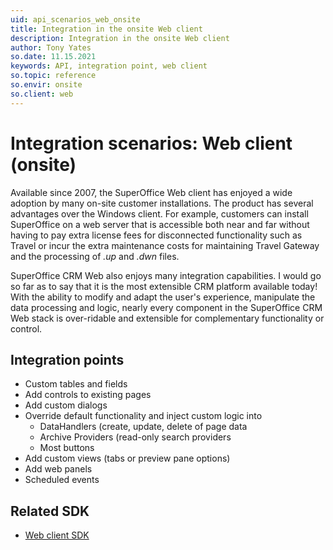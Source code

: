 ```yaml
---
uid: api_scenarios_web_onsite
title: Integration in the onsite Web client
description: Integration in the onsite Web client
author: Tony Yates
so.date: 11.15.2021
keywords: API, integration point, web client
so.topic: reference
so.envir: onsite
so.client: web
---
```


# Integration scenarios: Web client (onsite)

Available since 2007, the SuperOffice Web client has enjoyed a wide adoption by many on-site customer installations. The product has several advantages over the Windows client. For example, customers can install SuperOffice on a web server that is accessible both near and far without having to pay extra license fees for disconnected functionality such as Travel or incur the extra maintenance costs for maintaining Travel Gateway and the processing of *.up* and *.dwn* files.

SuperOffice CRM Web also enjoys many integration capabilities. I would go so far as to say that it is the most extensible CRM platform available today! With the ability to modify and adapt the user's experience, manipulate the data processing and logic, nearly every component in the SuperOffice CRM Web stack is over-ridable and extensible for complementary functionality or control.

## Integration points

* Custom tables and fields
* Add controls to existing pages
* Add custom dialogs
* Override default functionality and inject custom logic into
  * DataHandlers (create, update, delete of page data
  * Archive Providers (read-only search providers
  * Most buttons
* Add custom views (tabs or preview pane options)
* Add web panels
* Scheduled events

## Related SDK

* [Web client SDK][7]

<!-- Referenced links -->
[7]: ../api-reference/web/index.md

<!-- Referenced images -->
